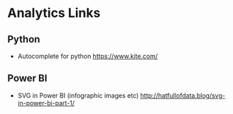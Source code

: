 # Analytics Links

## Python
- Autocomplete for python https://www.kite.com/

## Power BI
- SVG in Power BI (infographic images etc) http://hatfullofdata.blog/svg-in-power-bi-part-1/
